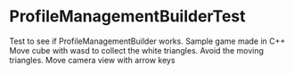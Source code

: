 # ProfileManagementBuilderTest
Test to see if ProfileManagementBuilder works. Sample game made in C++
Move cube with wasd to collect the white triangles. Avoid the moving triangles. Move camera view with arrow keys
